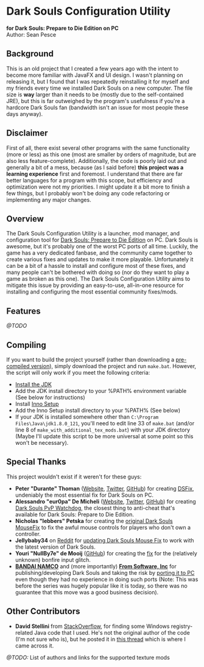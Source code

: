 # Dark Souls Configuration Utility  
**for Dark Souls: Prepare to Die Edition on PC**  
Author: Sean Pesce  
  
## Background  
This is an old project that I created a few years ago with the intent to become more familiar with JavaFX and UI design. I wasn't planning on releasing it, but I found that I was repeatedly reinstalling it for myself and my friends every time we installed Dark Souls on a new computer. The file size is **way** larger than it needs to be (mostly due to the self-contained JRE), but this is far outweighed by the program's usefulness if you're a hardcore Dark Souls fan (bandwidth isn't an issue for most people these days anyway).  
  
## Disclaimer  
First of all, there exist several other programs with the same functionality (more or less) as this one (most are smaller by orders of magnitude, but are also less feature-complete). Additionally, the code is poorly laid out and generally a bit of a mess, because (as I said before) **this project was a learning experience** first and foremost. I understand that there are far better languages for a program with this scope, but efficiency and optimization were not my priorities. I might update it a bit more to finish a few things, but I probably won't be doing any code refactoring or implementing any major changes.
  
## Overview  
The Dark Souls Configuration Utility is a launcher, mod manager, and configuration tool for [Dark Souls: Prepare to Die Edition](http://store.steampowered.com/app/211420/) on PC. Dark Souls is awesome, but it's probably one of the worst PC ports of all time. Luckily, the game has a very dedicated fanbase, and the community came together to create various fixes and updates to make it more playable. Unfortunately it can be a bit of a hassle to install and configure most of these fixes, and many people can't be bothered with doing so (nor do they want to play a game as broken as this one). The Dark Souls Configuration Utility aims to mitigate this issue by providing an easy-to-use, all-in-one resource for installing and configuring the most essential community fixes/mods.  
  
## Features  
*@TODO*  
  
## Compiling  
If you want to build the project yourself (rather than downloading a [pre-compiled version](https://github.com/SeanPesce/Dark_Souls_Config_Utility/releases)), simply download the project and run `make.bat`. However, the script will only work if you meet the following criteria:  

* [Install the JDK](http://www.oracle.com/technetwork/java/javase/downloads/jdk8-downloads-2133151.html)  
* Add the JDK install directory to your %PATH% environment variable (See below for instructions)  
* Install [Inno Setup](http://www.jrsoftware.org/isdl.php)   
* Add the Inno Setup install directory to your %PATH% (See below)  
* If your JDK is installed somewhere other than `C:\Program Files\Java\jdk1.8.0_121`, you'll need to edit line 33 of `make.bat` (and/or line 8 of `make_with_additional_tex_mods.bat`) with your JDK directory (Maybe I'll update this script to be more universal at some point so this won't be necessary).  
  
## Special Thanks  
This project wouldn't exist if it weren't for these guys:  

* **Peter "Durante" Thoman** ([Website](http://blog.metaclassofnil.com/), [Twitter](https://twitter.com/Durante_PT), [GitHub](https://github.com/PeterTh)) for creating [DSFix](http://www.nexusmods.com/darksouls/mods/19/?), undeniably the most essential fix for Dark Souls on PC.  
* **Alessandro "eur0pa" De Micheli** ([Website](https://alessandro.pw/), [Twitter](https://twitter.com/eur0pa_), [GitHub](https://github.com/eur0pa)) for creating [Dark Souls PvP Watchdog](http://www.nexusmods.com/darksouls/mods/849/), the closest thing to anti-cheat that's available for Dark Souls: Prepare to Die Edition.  
* **Nicholas "lebbers" Petska** for creating the [original Dark Souls MouseFix](http://pages.cs.wisc.edu/~petska/) to fix the awful mouse controls for players who don't own a controller.  
* **Jellybaby34** on [Reddit](https://www.reddit.com/user/Jellybaby34) for [updating Dark Souls Mouse Fix](https://www.reddit.com/r/darksouls/comments/3ay9aj/dsmfix_update_for_new_steamworks_patch/) to work with the latest version of Dark Souls.
* **Youri "NullBy7e" de Mooij** ([GitHub](https://github.com/NullBy7e)) for creating the [fix](http://www.nexusmods.com/darksouls/mods/862/) for the (relatively unknown) bonfire input glitch.
* **[BANDAI NAMCO](https://www.bandainamcoent.com/)** and (more importantly) **[From Software, Inc](http://www.fromsoftware.jp/pc_en/)** for publishing/developing Dark Souls and taking the risk by [porting it to PC](http://www.pcgamer.com/dark-souls-pc-petition-at-nearly-70000-signatures-namco-listening/) even though they had no experience in doing such ports (Note: This was before the series was hugely popular like it is today, so there was no guarantee that this move was a good business decision).  
  
  
## Other Contributors  

* **David Stellini** from [StackOverflow](http://stackoverflow.com/users/656963/david), for finding some Windows registry-related Java code that I used. He's not the original author of the code (I'm not sure who is), but he posted it in [this thread](http://stackoverflow.com/questions/62289/read-write-to-windows-registry-using-java) which is where I came across it.  

*@TODO:* List of authors and links for the supported texture mods  


  